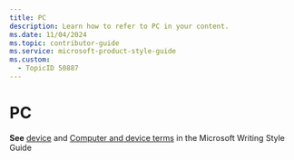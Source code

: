 ```yaml
---
title: PC
description: Learn how to refer to PC in your content.
ms.date: 11/04/2024
ms.topic: contributor-guide
ms.service: microsoft-product-style-guide
ms.custom:
  - TopicID 50887
---
```



# PC

**See** [device](~\a_z_names_terms\d\device.md) and [Computer and device terms](/style-guide/a-z-word-list-term-collections/term-collections/computer-device-terms) in the Microsoft Writing Style Guide